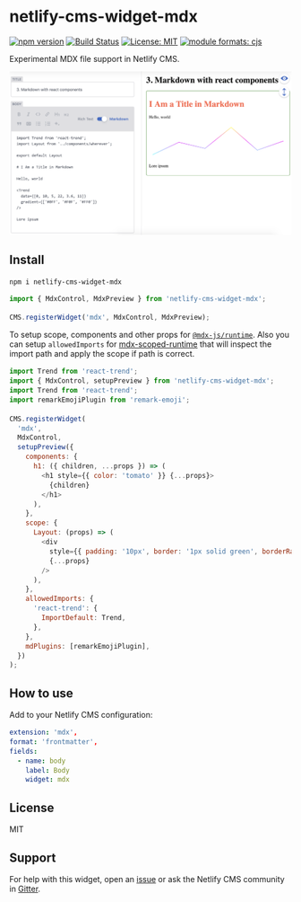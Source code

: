 # netlify-cms-widget-mdx

[![npm version][version-badge]][version]
[![Build Status][build-badge]][build]
[![License: MIT][license-badge]][license]
[![module formats: cjs][module-formats-badge]][unpkg-bundle]

Experimental MDX file support in Netlify CMS.

![preview](docs/preview.png)

## Install

```shell
npm i netlify-cms-widget-mdx
```

```js
import { MdxControl, MdxPreview } from 'netlify-cms-widget-mdx';

CMS.registerWidget('mdx', MdxControl, MdxPreview);
```

To setup scope, components and other props for [`@mdx-js/runtime`](https://www.npmjs.com/package/@mdx-js/runtime).
Also you can setup `allowedImports` for [mdx-scoped-runtime](https://www.npmjs.com/package/mdx-scoped-runtime)
that will inspect the import path and apply the scope if path is correct.

```js
import Trend from 'react-trend';
import { MdxControl, setupPreview } from 'netlify-cms-widget-mdx';
import Trend from 'react-trend';
import remarkEmojiPlugin from 'remark-emoji';

CMS.registerWidget(
  'mdx',
  MdxControl,
  setupPreview({
    components: {
      h1: ({ children, ...props }) => (
        <h1 style={{ color: 'tomato' }} {...props}>
          {children}
        </h1>
      ),
    },
    scope: {
      Layout: (props) => (
        <div
          style={{ padding: '10px', border: '1px solid green', borderRadius: '5px' }}
          {...props}
        />
      ),
    },
    allowedImports: {
      'react-trend': {
        ImportDefault: Trend,
      },
    },
    mdPlugins: [remarkEmojiPlugin],
  })
);
```

## How to use

Add to your Netlify CMS configuration:

```yaml
extension: 'mdx',
format: 'frontmatter',
fields:
  - name: body
    label: Body
    widget: mdx
```

## License

MIT

## Support

For help with this widget, open an [issue](https://github.com/karolis-sh/gatsby-mdx)
or ask the Netlify CMS community in [Gitter](https://gitter.im/netlify/netlifycms).

[version-badge]: https://badge.fury.io/js/netlify-cms-widget-mdx.svg
[version]: https://www.npmjs.com/package/netlify-cms-widget-mdx
[build-badge]: https://travis-ci.org/karolis-sh/gatsby-mdx.svg?branch=master
[build]: https://travis-ci.org/karolis-sh/gatsby-mdx
[license-badge]: https://img.shields.io/badge/License-MIT-yellow.svg
[license]: https://opensource.org/licenses/MIT
[module-formats-badge]: https://img.shields.io/badge/module%20formats-cjs-green.svg
[unpkg-bundle]: https://unpkg.com/netlify-cms-widget-mdx/
